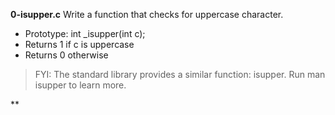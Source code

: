 **0-isupper.c** Write a function that checks for uppercase character.
- Prototype: int _isupper(int c);
- Returns 1 if c is uppercase
- Returns 0 otherwise
> FYI: The standard library provides a similar function: isupper. Run man isupper to learn more.

**